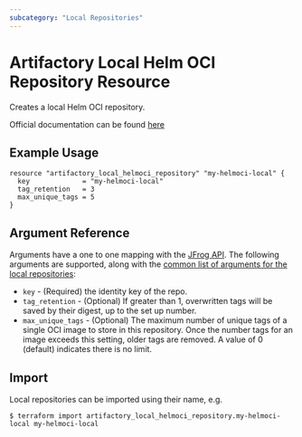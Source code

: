 ```yaml
---
subcategory: "Local Repositories"
---
```

# Artifactory Local Helm OCI Repository Resource

Creates a local Helm OCI repository.

Official documentation can be found [here](https://jfrog.com/help/r/jfrog-artifactory-documentation/helm-oci-repositories)

## Example Usage

```hcl
resource "artifactory_local_helmoci_repository" "my-helmoci-local" {
  key 	          = "my-helmoci-local"
  tag_retention   = 3
  max_unique_tags = 5
}
```

## Argument Reference

Arguments have a one to one mapping with the [JFrog API](https://www.jfrog.com/confluence/display/RTF/Repository+Configuration+JSON).
The following arguments are supported, along with the [common list of arguments for the local repositories](local.md):

* `key` - (Required) the identity key of the repo.
* `tag_retention` - (Optional) If greater than 1, overwritten tags will be saved by their digest, up to the set up number.
* `max_unique_tags` - (Optional) The maximum number of unique tags of a single OCI image to store in this 
repository. Once the number tags for an image exceeds this setting, older tags are removed. A value of 0 (default) indicates there is no limit.

## Import

Local repositories can be imported using their name, e.g.

```
$ terraform import artifactory_local_helmoci_repository.my-helmoci-local my-helmoci-local
```
